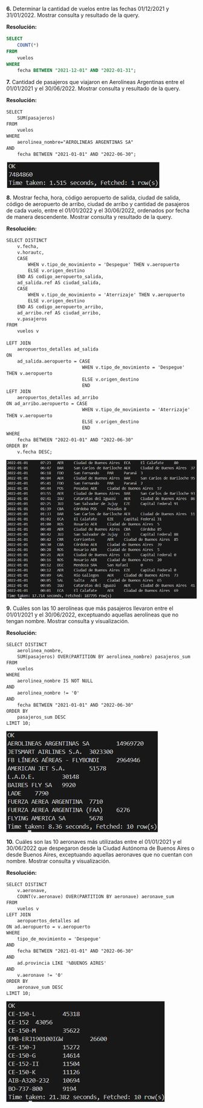 **6.** Determinar la cantidad de vuelos entre las fechas 01/12/2021 y 31/01/2022. Mostrar consulta y resultado de la query.

**Resolución:** 

```sql
SELECT 
    COUNT(*)
FROM
    vuelos
WHERE
    fecha BETWEEN "2021-12-01" AND "2022-01-31";
```

**7.** Cantidad de pasajeros que viajaron en Aerolíneas Argentinas entre el 01/01/2021 y el 30/06/2022. Mostrar consulta y resultado de la query.

**Resolución:** 

```
SELECT 
    SUM(pasajeros)
FROM 
    vuelos
WHERE 
    aerolinea_nombre="AEROLINEAS ARGENTINAS SA"
AND
    fecha BETWEEN "2021-01-01" AND "2022-06-30";
```

![img/7_pasajeros.png](img/7_pasajeros.png)

**8.** Mostrar fecha, hora, código aeropuerto de salida, ciudad de salida, código de aeropuerto de arribo, ciudad de arribo y cantidad de pasajeros de cada vuelo, entre el 01/01/2022 y el 30/06/2022, ordenados por fecha de manera descendente. Mostrar consulta y resultado de la query.

**Resolución:** 

```
SELECT DISTINCT
    v.fecha,
    v.horautc,
    CASE 
        WHEN v.tipo_de_movimiento = 'Despegue' THEN v.aeropuerto 
        ELSE v.origen_destino 
    END AS codigo_aeropuerto_salida,
    ad_salida.ref AS ciudad_salida,
    CASE 
        WHEN v.tipo_de_movimiento = 'Aterrizaje' THEN v.aeropuerto 
        ELSE v.origen_destino 
    END AS codigo_aeropuerto_arribo,
    ad_arribo.ref AS ciudad_arribo,
    v.pasajeros
FROM
    vuelos v

LEFT JOIN 
    aeropuertos_detalles ad_salida 
ON 
    ad_salida.aeropuerto = CASE 
                            WHEN v.tipo_de_movimiento = 'Despegue' THEN v.aeropuerto 
                            ELSE v.origen_destino 
                            END
LEFT JOIN 
    aeropuertos_detalles ad_arribo 
ON ad_arribo.aeropuerto = CASE 
                            WHEN v.tipo_de_movimiento = 'Aterrizaje' THEN v.aeropuerto 
                            ELSE v.origen_destino 
                            END
WHERE
    fecha BETWEEN "2022-01-01" AND "2022-06-30"
ORDER BY
    v.fecha DESC;
```
![img/8_origen_destino.png](img/8_origen_destino.png)

**9.** Cuáles son las 10 aerolíneas que más pasajeros llevaron entre el 01/01/2021 y el 30/06/2022, exceptuando aquellas aerolíneas que no tengan nombre. Mostrar consulta y visualización.

**Resolución:** 

```
SELECT DISTINCT 
    aerolinea_nombre,
    SUM(pasajeros) OVER(PARTITION BY aerolinea_nombre) pasajeros_sum
FROM 
    vuelos
WHERE 
    aerolinea_nombre IS NOT NULL
AND
    aerolinea_nombre != '0'
AND
    fecha BETWEEN "2021-01-01" AND "2022-06-30"
ORDER BY 
    pasajeros_sum DESC
LIMIT 10;
```

![img/9_top_sum_pasajeros.png](img/9_top_sum_pasajeros.png)

**10.** Cuáles son las 10 aeronaves más utilizadas entre el 01/01/2021 y el 30/06/2022 que despegaron desde la Ciudad Autónoma de Buenos Aires o desde Buenos Aires, exceptuando aquellas aeronaves que no cuentan con nombre. Mostrar consulta y visualización.

**Resolución:** 

```
SELECT DISTINCT
    v.aeronave,
    COUNT(v.aeronave) OVER(PARTITION BY aeronave) aeronave_sum
FROM
    vuelos v
LEFT JOIN
    aeropuertos_detalles ad
ON ad.aeropuerto = v.aeropuerto
WHERE 
    tipo_de_movimiento = 'Despegue'
AND
    fecha BETWEEN "2021-01-01" AND "2022-06-30"
AND 
    ad.provincia LIKE '%BUENOS AIRES' 
AND
    v.aeronave != '0'
ORDER BY 
    aeronave_sum DESC
LIMIT 10;
```

![img/10_aeronaves.png](img/10_aeronaves.png)